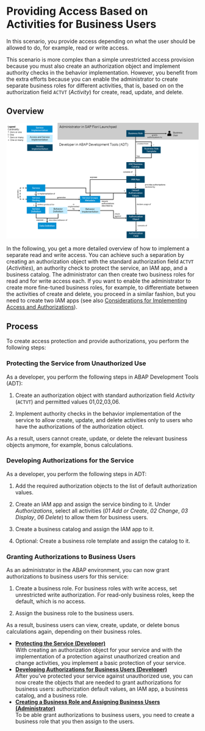 <!-- loiof070f5d02d044157831eaae567adb3ae -->

# Providing Access Based on Activities for Business Users

In this scenario, you provide access depending on what the user should be allowed to do, for example, read or write access.

This scenario is more complex than a simple unrestricted access provision because you must also create an authorization object and implement authority checks in the behavior implementation. However, you benefit from the extra efforts because you can enable the administrator to create separate business roles for different activities, that is, based on on the authorization field `ACTVT` \(*Activity*\) for create, read, update, and delete.



<a name="loiof070f5d02d044157831eaae567adb3ae__section_lr2_ppf_pmb"/>

## Overview

![](images/Authorization_Concept_Granting_Read_or_Write_Access_0638c2c.png)

In the following, you get a more detailed overview of how to implement a separate read and write access. You can achieve such a separation by creating an authorization object with the standard authorization field `ACTVT` \(*Activities*\), an authority check to protect the service, an IAM app, and a business catalog. The administrator can then create two business roles for read and for write access each. If you want to enable the administrator to create more fine-tuned business roles, for example, to differentiate between the activities of create and delete, you proceed in a similar fashion, but you need to create two IAM apps \(see also [Considerations for Implementing Access and Authorizations](Considerations_for_Implementing_Access_and_Authorizations_c324022.md)\).



<a name="loiof070f5d02d044157831eaae567adb3ae__section_gjg_ncc_xmb"/>

## Process

To create access protection and provide authorizations, you perform the following steps:



### Protecting the Service from Unauthorized Use

As a developer, you perform the following steps in ABAP Development Tools \(ADT\):

1.  Create an authorization object with standard authorization field *Activity* \(`ACTVT`\) and permitted values 01,02,03,06.

2.  Implement authority checks in the behavior implementation of the service to allow create, update, and delete activities only to users who have the authorizations of the authorization object.


As a result, users cannot create, update, or delete the relevant business objects anymore, for example, bonus calculations.



### Developing Authorizations for the Service

As a developer, you perform the following steps in ADT:

1.  Add the required authorization objects to the list of default authorization values.

2.  Create an IAM app and assign the service binding to it. Under *Authorizations*, select all activities \(*01 Add or Create*, *02 Change*, *03 Display*, *06 Delete*\) to allow them for business users.

3.  Create a business catalog and assign the IAM app to it.

4.  Optional: Create a business role template and assign the catalog to it.




### Granting Authorizations to Business Users

As an administrator in the ABAP environment, you can now grant authorizations to business users for this service:

1.  Create a business role. For business roles with write access, set unrestricted write authorization. For read-only business roles, keep the default, which is no access.

2.  Assign the business role to the business users.


As a result, business users can view, create, update, or delete bonus calculations again, depending on their business roles.

-   **[Protecting the Service \(Developer\)](Protecting_the_Service_(Developer)_4134d8a.md "With creating an authorization object for your service and with the implementation of a protection against unauthorized creation and
		change activities, you implement a basic protection of your service.")**  
With creating an authorization object for your service and with the implementation of a protection against unauthorized creation and change activities, you implement a basic protection of your service.
-   **[Developing Authorizations for Business Users \(Developer\)](Developing_Authorizations_for_Business_Users_(Developer)_6466244.md "After you’ve protected your service against unauthorized use, you can now create the objects that are needed to grant authorizations for
		business users: authorization default values, an IAM app, a business catalog, and a business role.")**  
After you’ve protected your service against unauthorized use, you can now create the objects that are needed to grant authorizations for business users: authorization default values, an IAM app, a business catalog, and a business role.
-   **[Creating a Business Role and Assigning Business Users \(Administrator\)](Creating_a_Business_Role_and_Assigning_Business_Users_(Administrator)_f5c49ec.md "To be able grant authorizations to business users, you need to create a business role that you then assign to the users.")**  
To be able grant authorizations to business users, you need to create a business role that you then assign to the users.

